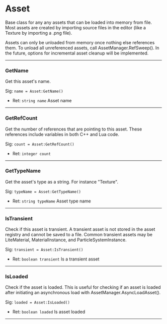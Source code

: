 # Asset

Base class for any any assets that can be loaded into memory from file. Most assets are created by importing source files in the editor (like a Texture by importing a .png file).

Assets can only be unloaded from memory once nothing else references them. To unload all unreferenced assets, call AssetManager.RefSweep(). In the future, options for incremental asset cleanup will be implemented.

---
### GetName
Get this asset's name.

Sig: `name = Asset:GetName()`
 - Ret: `string name` Asset name
---
### GetRefCount
Get the number of references that are pointing to this asset. These references include variables in both C++ and Lua code.

Sig: `count = Asset:GetRefCount()`
 - Ret: `integer count`
---
### GetTypeName
Get the asset's type as a string. For instance "Texture".

Sig: `typeName = Asset:GetTypeName()`
 - Ret: `string typeName` Asset type name
---
### IsTransient
Check if this asset is transient. A transient asset is not stored in the asset registry and cannot be saved to a file. Common transient assets may be LiteMaterial, MaterialInstance, and ParticleSystemInstance.

Sig: `transient = Asset:IsTransient()`
 - Ret: `boolean transient` Is a transient asset
---
### IsLoaded
Check if the asset is loaded. This is useful for checking if an asset is loaded after initiating an asynchronous load with AssetManager.AsyncLoadAsset().

Sig: `loaded = Asset:IsLoaded()`
 - Ret: `boolean loaded` Is asset loaded
---
